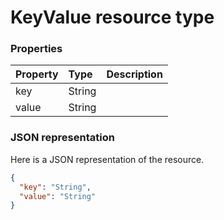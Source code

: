# KeyValue resource type




### Properties
| Property	   | Type	|Description|
|:---------------|:--------|:----------|
|key|String||
|value|String||

### JSON representation

Here is a JSON representation of the resource.

<!-- {
  "blockType": "resource",
  "optionalProperties": [

  ],
  "@odata.type": "microsoft.graph.KeyValue"
}-->

```json
{
  "key": "String",
  "value": "String"
}

```

<!-- uuid: 8fcb5dbc-d5aa-4681-8e31-b001d5168d79
2015-10-25 14:57:30 UTC -->
<!-- {
  "type": "#page.annotation",
  "description": "KeyValue resource",
  "keywords": "",
  "section": "documentation",
  "tocPath": ""
}-->